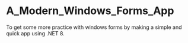 # A_Modern_Windows_Forms_App
To get some more practice with windows forms by making a simple and quick app using .NET 8.
